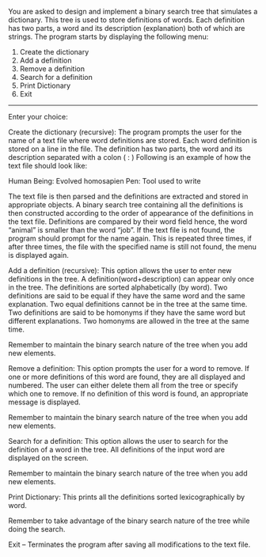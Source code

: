 You are asked to design and implement a binary search tree that simulates a dictionary. 
This tree is used to store definitions of words. Each definition has two parts, a word and  its description (explanation) both of which are strings.   The program starts by displaying the following menu:

1.	Create the dictionary
2.	Add a definition
3.	Remove a definition
4.	Search for a definition
5.	Print Dictionary
6.	Exit
-----------------------------------
Enter your choice:

Create the dictionary (recursive): The program prompts the user for the name of a text file where word definitions are stored.  Each word definition is stored on a line in the file. The definition has two parts, the word and its description separated with a colon ( : )
Following is an example of how the text file should look like:

Human Being: Evolved homosapien
Pen: Tool used to write 

The text file is then parsed and the definitions are extracted and stored in appropriate objects.  A binary search tree containing all the definitions is then constructed according to the order of appearance of the definitions in the text file. Definitions are compared by their word field hence, the word “animal” is smaller than the word “job”.  If the text file  is not found, the program should prompt for the name again. This is repeated three times, if after three times, the file with the specified name is still not found, the menu is displayed again.

Add a definition (recursive): This option allows the user to enter new definitions  in the tree. A definition(word+description)  can appear only once in the tree. The definitions are sorted alphabetically (by word).  Two definitions  are said to be  equal if they have the same word and  the same explanation. Two equal definitions cannot be in the tree at the same time. Two definitions are said to be homonyms if they have the same word but different explanations. Two homonyms are allowed  in the tree at the same time. 

Remember to maintain the binary search nature of the tree when you add new elements. 

Remove a definition: This option prompts the user for a word to remove. If one or more definitions of this word are found, they are all displayed and numbered. The user can either delete them all from the tree or specify which one to remove. If no definition of this word is found, an appropriate message is displayed. 

Remember to maintain the binary search nature of the tree when you add new elements. 

Search for a definition: This option allows the user to search for the definition of a word in the tree. All definitions of the input word are displayed on the screen. 

Remember to maintain the binary search nature of the tree when you add new elements. 

Print Dictionary: This prints all the definitions sorted lexicographically by word. 

Remember to take advantage of the binary search nature of the tree while doing the search. 

Exit – Terminates the program after saving all modifications to the text file.
